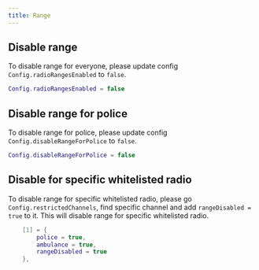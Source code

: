 ```yaml
---
title: Range
---
```


## Disable range
To disable range for everyone, please update config `Config.radioRangesEnabled` to `false`.
```lua
Config.radioRangesEnabled = false
```

## Disable range for police
To disable range for police, please update config `Config.disableRangeForPolice` to `false`.
```lua
Config.disableRangeForPolice = false
```

## Disable for specific whitelisted radio
To disable range for specific whitelisted radio, please go `Config.restrictedChannels`, find specific channel and add `rangeDisabled = true` to it. This will disable range for specific whitelisted radio.
```lua
    [1] = {
        police = true,
        ambulance = true,
        rangeDisabled = true
    },
```
